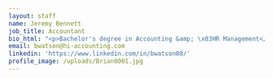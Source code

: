 ```yaml
---
layout: staff
name: Jeremy Bennett
job_title: Accountant
bio_html: "<p>Bachelor's degree in Accounting &amp; \x03HR Management</p>"
email: bwatson@hi-accounting.com
linkedin: 'https://www.linkedin.com/in/bwatson08/'
profile_image: /uploads/Brian0001.jpg
---
```

